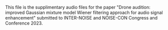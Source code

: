 This file is the supplimentary audio files for the paper "Drone audition: improved Gaussian mixture model Wiener filtering approach for audio signal enhancement" submitted to INTER-NOISE and NOISE-CON Congress and Conference 2023.



